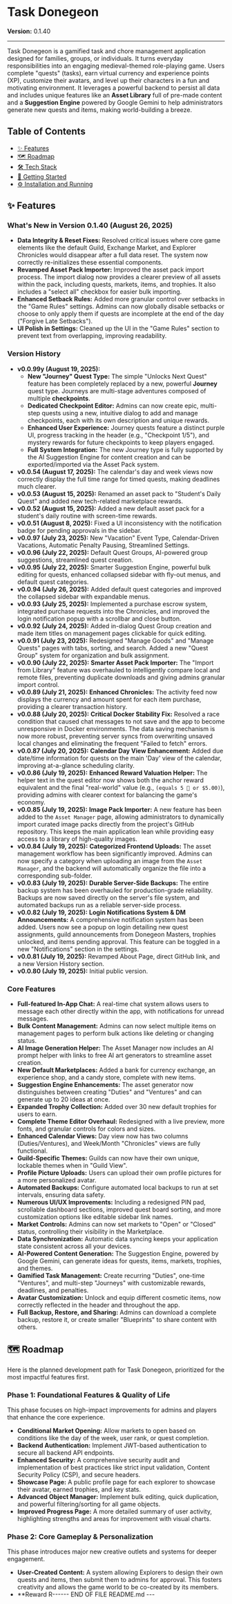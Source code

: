 # Task Donegeon

**Version:** 0.1.40

---

Task Donegeon is a gamified task and chore management application designed for families, groups, or individuals. It turns everyday responsibilities into an engaging medieval-themed role-playing game. Users complete "quests" (tasks), earn virtual currency and experience points (XP), customize their avatars, and level up their characters in a fun and motivating environment. It leverages a powerful backend to persist all data and includes unique features like an **Asset Library** full of pre-made content and a **Suggestion Engine** powered by Google Gemini to help administrators generate new quests and items, making world-building a breeze.

## Table of Contents
- [✨ Features](#-features)
- [🗺️ Roadmap](#️-roadmap)
- [🛠️ Tech Stack](#️-tech-stack)
- [🚀 Getting Started](#-getting-started)
- [⚙️ Installation and Running](#️-installation-and-running)

## ✨ Features

### What's New in Version 0.1.40 (August 26, 2025)
-   **Data Integrity & Reset Fixes:** Resolved critical issues where core game elements like the default Guild, Exchange Market, and Explorer Chronicles would disappear after a full data reset. The system now correctly re-initializes these essential components.
-   **Revamped Asset Pack Importer:** Improved the asset pack import process. The import dialog now provides a clearer preview of all assets within the pack, including quests, markets, items, and trophies. It also includes a "select all" checkbox for easier bulk importing.
-   **Enhanced Setback Rules:** Added more granular control over setbacks in the "Game Rules" settings. Admins can now globally disable setbacks or choose to only apply them if quests are incomplete at the end of the day ("Forgive Late Setbacks").
-   **UI Polish in Settings:** Cleaned up the UI in the "Game Rules" section to prevent text from overlapping, improving readability.

### Version History
-   **v0.0.99y (August 19, 2025):**
    -   **New "Journey" Quest Type:** The simple "Unlocks Next Quest" feature has been completely replaced by a new, powerful **Journey** quest type. Journeys are multi-stage adventures composed of multiple **checkpoints**.
    -   **Dedicated Checkpoint Editor:** Admins can now create epic, multi-step quests using a new, intuitive dialog to add and manage checkpoints, each with its own description and unique rewards.
    -   **Enhanced User Experience:** Journey quests feature a distinct purple UI, progress tracking in the header (e.g., "Checkpoint 1/5"), and mystery rewards for future checkpoints to keep players engaged.
    -   **Full System Integration:** The new Journey type is fully supported by the AI Suggestion Engine for content creation and can be exported/imported via the Asset Pack system.
-   **v0.0.54 (August 17, 2025):** The calendar's day and week views now correctly display the full time range for timed quests, making deadlines much clearer.
-   **v0.0.53 (August 15, 2025):** Renamed an asset pack to "Student's Daily Quest" and added new tech-related marketplace rewards.
-   **v0.0.52 (August 15, 2025):** Added a new default asset pack for a student's daily routine with screen-time rewards.
-   **v0.0.51 (August 8, 2025):** Fixed a UI inconsistency with the notification badge for pending approvals in the sidebar.
-   **v0.0.97 (July 23, 2025):** New "Vacation" Event Type, Calendar-Driven Vacations, Automatic Penalty Pausing, Streamlined Settings.
-   **v0.0.96 (July 22, 2025):** Default Quest Groups, AI-powered group suggestions, streamlined quest creation.
-   **v0.0.95 (July 22, 2025):** Smarter Suggestion Engine, powerful bulk editing for quests, enhanced collapsed sidebar with fly-out menus, and default quest categories.
-   **v0.0.94 (July 26, 2025):** Added default quest categories and improved the collapsed sidebar with expandable menus.
-   **v0.0.93 (July 25, 2025):** Implemented a purchase escrow system, integrated purchase requests into the Chronicles, and improved the login notification popup with a scrollbar and close button.
-   **v0.0.92 (July 24, 2025):** Added in-dialog Quest Group creation and made item titles on management pages clickable for quick editing.
-   **v0.0.91 (July 23, 2025):** Redesigned "Manage Goods" and "Manage Quests" pages with tabs, sorting, and search. Added a new "Quest Group" system for organization and bulk assignment.
-   **v0.0.90 (July 22, 2025):** **Smarter Asset Pack Importer:** The "Import from Library" feature was overhauled to intelligently compare local and remote files, preventing duplicate downloads and giving admins granular import control.
-   **v0.0.89 (July 21, 2025):** **Enhanced Chronicles:** The activity feed now displays the currency and amount spent for each item purchase, providing a clearer transaction history.
-   **v0.0.88 (July 20, 2025):** **Critical Docker Stability Fix:** Resolved a race condition that caused chat messages to not save and the app to become unresponsive in Docker environments. The data saving mechanism is now more robust, preventing server syncs from overwriting unsaved local changes and eliminating the frequent "Failed to fetch" errors.
-   **v0.0.87 (July 20, 2025):** **Calendar Day View Enhancement:** Added due date/time information for quests on the main 'Day' view of the calendar, improving at-a-glance scheduling clarity.
-   **v0.0.86 (July 19, 2025):** **Enhanced Reward Valuation Helper:** The helper text in the quest editor now shows both the anchor reward equivalent and the final "real-world" value (e.g., `(equals 5 💎 or $5.00)`), providing admins with clearer context for balancing the game's economy.
-   **v0.0.85 (July 19, 2025):** **Image Pack Importer:** A new feature has been added to the `Asset Manager` page, allowing administrators to dynamically import curated image packs directly from the project's GitHub repository. This keeps the main application lean while providing easy access to a library of high-quality images.
-   **v0.0.84 (July 19, 2025):** **Categorized Frontend Uploads:** The asset management workflow has been significantly improved. Admins can now specify a category when uploading an image from the `Asset Manager`, and the backend will automatically organize the file into a corresponding sub-folder.
-   **v0.0.83 (July 19, 2025):** **Durable Server-Side Backups:** The entire backup system has been overhauled for production-grade reliability. Backups are now saved directly on the server's file system, and automated backups run as a reliable server-side process.
-   **v0.0.82 (July 19, 2025):** **Login Notifications System & DM Announcements:** A comprehensive notification system has been added. Users now see a popup on login detailing new quest assignments, guild announcements from Donegeon Masters, trophies unlocked, and items pending approval. This feature can be toggled in a new "Notifications" section in the settings.
-   **v0.0.81 (July 19, 2025):** Revamped About Page, direct GitHub link, and a new Version History section.
-   **v0.0.80 (July 19, 2025):** Initial public version.

### Core Features
-   **Full-featured In-App Chat:** A real-time chat system allows users to message each other directly within the app, with notifications for unread messages.
-   **Bulk Content Management:** Admins can now select multiple items on management pages to perform bulk actions like deleting or changing status.
-   **AI Image Generation Helper:** The Asset Manager now includes an AI prompt helper with links to free AI art generators to streamline asset creation.
-   **New Default Marketplaces:** Added a bank for currency exchange, an experience shop, and a candy store, complete with new items.
-   **Suggestion Engine Enhancements:** The asset generator now distinguishes between creating "Duties" and "Ventures" and can generate up to 20 ideas at once.
-   **Expanded Trophy Collection:** Added over 30 new default trophies for users to earn.
-   **Complete Theme Editor Overhaul:** Redesigned with a live preview, more fonts, and granular controls for colors and sizes.
-   **Enhanced Calendar Views:** Day view now has two columns (Duties/Ventures), and Week/Month "Chronicles" views are fully functional.
-   **Guild-Specific Themes:** Guilds can now have their own unique, lockable themes when in "Guild View".
-   **Profile Picture Uploads:** Users can upload their own profile pictures for a more personalized avatar.
-   **Automated Backups:** Configure automated local backups to run at set intervals, ensuring data safety.
-   **Numerous UI/UX Improvements:** Including a redesigned PIN pad, scrollable dashboard sections, improved quest board sorting, and more customization options like editable sidebar link names.
-   **Market Controls:** Admins can now set markets to "Open" or "Closed" status, controlling their visibility in the Marketplace.
-   **Data Synchronization:** Automatic data syncing keeps your application state consistent across all your devices.
-   **AI-Powered Content Generation:** The Suggestion Engine, powered by Google Gemini, can generate ideas for quests, items, markets, trophies, and themes.
-   **Gamified Task Management:** Create recurring "Duties", one-time "Ventures", and multi-step "Journeys" with customizable rewards, deadlines, and penalties.
-   **Avatar Customization:** Unlock and equip different cosmetic items, now correctly reflected in the header and throughout the app.
-   **Full Backup, Restore, and Sharing:** Admins can download a complete backup, restore it, or create smaller "Blueprints" to share content with others.

## 🗺️ Roadmap

Here is the planned development path for Task Donegeon, prioritized for the most impactful features first.

### Phase 1: Foundational Features & Quality of Life
This phase focuses on high-impact improvements for admins and players that enhance the core experience.

-   **Conditional Market Opening:** Allow markets to open based on conditions like the day of the week, user rank, or quest completion.
-   **Backend Authentication:** Implement JWT-based authentication to secure all backend API endpoints.
-   **Enhanced Security:** A comprehensive security audit and implementation of best practices like strict input validation, Content Security Policy (CSP), and secure headers.
-   **Showcase Page:** A public profile page for each explorer to showcase their avatar, earned trophies, and key stats.
-   **Advanced Object Manager:** Implement bulk editing, quick duplication, and powerful filtering/sorting for all game objects.
-   **Improved Progress Page:** A more detailed summary of user activity, highlighting strengths and areas for improvement with visual charts.

### Phase 2: Core Gameplay & Personalization
This phase introduces major new creative outlets and systems for deeper engagement.

-   **User-Created Content:** A system allowing Explorers to design their own quests and items, then submit them to admins for approval. This fosters creativity and allows the game world to be co-created by its members.
-   **Reward R------ END OF FILE README.md ---
